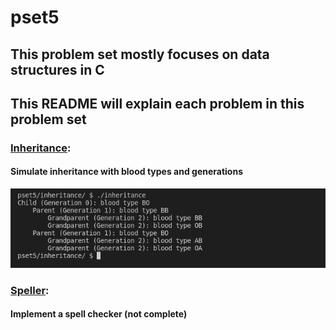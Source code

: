 # pset5

## This problem set mostly focuses on data structures in C

## This README will explain each problem in this problem set

### [Inheritance](./inheritance/):
#### Simulate inheritance with blood types and generations
![Inheritance](../screenshots/inheritance.png)

### [Speller](./speller/):
#### Implement a spell checker (not complete)